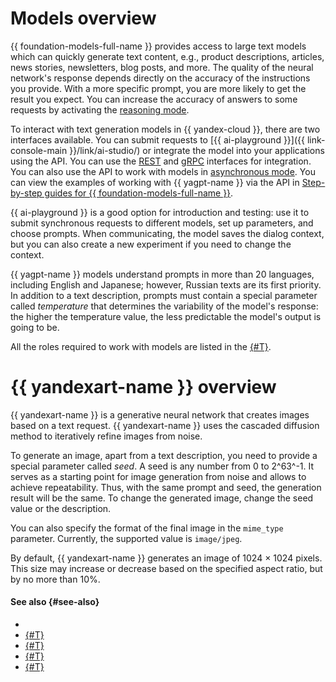 # Models overview

{{ foundation-models-full-name }} provides access to large text models which can quickly generate text content, e.g., product descriptions, articles, news stories, newsletters, blog posts, and more. The quality of the neural network's response depends directly on the accuracy of the instructions you provide. With a more specific prompt, you are more likely to get the result you expect. You can increase the accuracy of answers to some requests by activating the [reasoning mode](./chain-of-thought.md).

To interact with text generation models in {{ yandex-cloud }}, there are two interfaces available. You can submit requests to [{{ ai-playground }}]({{ link-console-main }}/link/ai-studio/) or integrate the model into your applications using the API. You can use the [REST](../../text-generation/api-ref/index.md) and [gRPC](../../text-generation/api-ref/grpc/index.md) interfaces for integration. You can also use the API to work with models in [asynchronous mode](../index.md#working-mode). You can view the examples of working with {{ yagpt-name }} via the API in [Step-by-step guides for {{ foundation-models-full-name }}](../../operations/index.md#yandexgpt-api).

{{ ai-playground }} is a good option for introduction and testing: use it to submit synchronous requests to different models, set up parameters, and choose prompts. When communicating, the model saves the dialog context, but you can also create a new experiment if you need to change the context.

{{ yagpt-name }} models understand prompts in more than 20 languages, including English and Japanese; however, Russian texts are its first priority. In addition to a text description, prompts must contain a special parameter called _temperature_ that determines the variability of the model's response: the higher the temperature value, the less predictable the model's output is going to be.

All the roles required to work with models are listed in the [{#T}](../../security/index.md).

# {{ yandexart-name }} overview

{{ yandexart-name }} is a generative neural network that creates images based on a text request. {{ yandexart-name }} uses the cascaded diffusion method to iteratively refine images from noise.

To generate an image, apart from a text description, you need to provide a special parameter called _seed_. A seed is any number from 0 to 2^63^-1. It serves as a starting point for image generation from noise and allows to achieve repeatability. Thus, with the same prompt and seed, the generation result will be the same. To change the generated image, change the seed value or the description.

You can also specify the format of the final image in the `mime_type` parameter. Currently, the supported value is `image/jpeg`.

By default, {{ yandexart-name }} generates an image of 1024 × 1024 pixels. This size may increase or decrease based on the specified aspect ratio, but by no more than 10%.


#### See also {#see-also}

* 
* [{#T}](./chain-of-thought.md)
* [{#T}](../../operations/generation/create-prompt.md)
* [{#T}](../../operations/generation/create-chat.md)
* [{#T}](../../operations/generation/async-request.md)